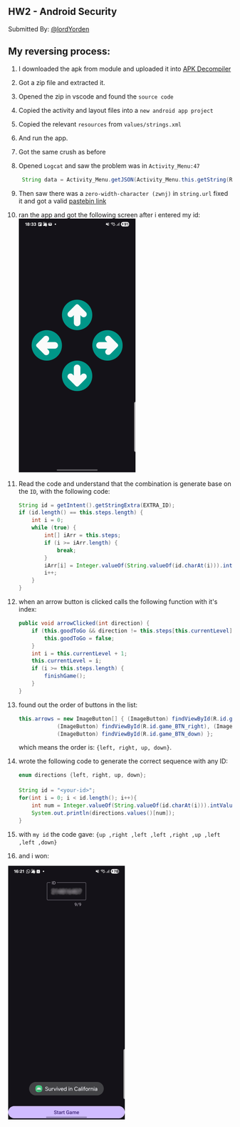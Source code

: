 ## HW2 - Android Security
Submitted By: [@lordYorden](https://github.com/lordYorden/)

## My reversing process:
1. I downloaded the apk from module and uploaded it into [APK Decompiler](http://www.javadecompilers.com/apk)
2. Got a zip file and extracted it.
3. Opened the zip in vscode and found the `source code`
4. Copied the activity and layout files into a `new android app project`
5. Copied the relevant `resources` from `values/strings.xml`
6. And run the app.
7. Got the same crush as before
8. Opened `Logcat` and saw the problem was in `Activity_Menu:47`
    ```java
     String data = Activity_Menu.getJSON(Activity_Menu.this.getString(R.string.url));
    ```
9. Then saw there was a `zero-width-character (zwnj)` in `string.url` fixed it and got a valid [pastebin link](https://pastebin.com/raw/T67TVJG9)
10. ran the app and got the following screen after i entered my id:
![won](./docs/arrows.png)

11. Read the code and understand that the combination is generate base on the `ID`, with the following code:
    ```java
    String id = getIntent().getStringExtra(EXTRA_ID);
    if (id.length() == this.steps.length) {
        int i = 0;
        while (true) {
            int[] iArr = this.steps;
            if (i >= iArr.length) {
                break;
            }
            iArr[i] = Integer.valueOf(String.valueOf(id.charAt(i))).intValue() % 4;
            i++;
        }
    }
    ```
12. when an arrow button is clicked calls the following function with it's index:
    ```java
    public void arrowClicked(int direction) {
        if (this.goodToGo && direction != this.steps[this.currentLevel]) {
            this.goodToGo = false;
        }
        int i = this.currentLevel + 1;
        this.currentLevel = i;
        if (i >= this.steps.length) {
            finishGame();
        }
    }
    ```
13. found out the order of buttons in the list: 
    ```java
    this.arrows = new ImageButton[] { (ImageButton) findViewById(R.id.game_BTN_left),
                (ImageButton) findViewById(R.id.game_BTN_right), (ImageButton) findViewById(R.id.game_BTN_up),
                (ImageButton) findViewById(R.id.game_BTN_down) };
    ```
    which means the order is: `{left, right, up, down}`.
14. wrote the following code to generate the correct sequence with any ID:
    ```java
    enum directions {left, right, up, down};
        
    String id = "<your-id>";
    for(int i = 0; i < id.length(); i++){
        int num = Integer.valueOf(String.valueOf(id.charAt(i))).intValue() % 4;
        System.out.println(directions.values()[num]);
    }
    ```
15. with `my id` the code gave: `{up ,right ,left ,left ,right ,up ,left ,left ,down}`
16. and i won:

![won](./docs/won.png)

